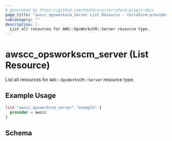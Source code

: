 ```yaml
---
# generated by https://github.com/hashicorp/terraform-plugin-docs
page_title: "awscc_opsworkscm_server List Resource - terraform-provider-awscc"
subcategory: ""
description: |-
  List all resources for AWS::OpsWorksCM::Server resource type.
---
```


# awscc_opsworkscm_server (List Resource)

List all resources for `AWS::OpsWorksCM::Server` resource type.

## Example Usage

```terraform
list "awscc_opsworkscm_server" "example" {
  provider = awscc
}
```

<!-- schema generated by tfplugindocs -->
## Schema
